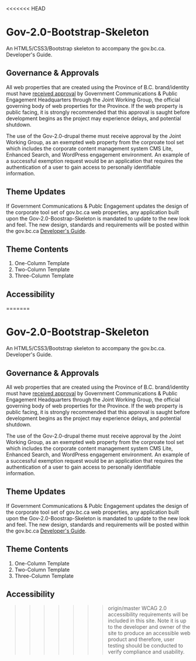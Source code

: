 <<<<<<< HEAD
# Gov-2.0-Bootstrap-Skeleton
An HTML5/CSS3/Bootstrap skeleton to accompany the gov.bc.ca. Developer's Guide.

## Governance & Approvals   
All web properties that are created using the Province of B.C. brand/identity must have [received approval](http://www2.gov.bc.ca/gov/content/about-gov-bc-ca/web-presence/web-property-governance) by Government Communications & Public Engagement Headquarters through the Joint Working Group, the official governing body of web properties for the Province.  If the web property is public facing, it is strongly recommended that this approval is saught before development begins as the project may experience delays, and potential shutdown.  

The use of the Gov-2.0-drupal theme must receive approval by the Joint Working Group, as an exempted web property from the corproate tool set which includes the corporate content management system CMS Lite, Enhanced Search, and WordPress engagement environment.  An example of a successful exemption request would be an application that requires the authentication of a user to gain access to personally identifiable information.  

## Theme Updates
If Government Communications & Publc Engagement updates the design of the corporate tool set of gov.bc.ca web properties, any application built upon the Gov-2.0-Boostrap-Skeleton is mandated to update to the new look and feel.  The new design, standards and requirements will be posted within the gov.bc.ca [Developer's Guide](http://www2.gov.bc.ca/gov/content/about-gov-bc-ca/web-presence/developers-guide).

## Theme Contents
1. One-Column Template
2. Two-Column Template
3. Three-Column Template

## Accessibility
=======
# Gov-2.0-Bootstrap-Skeleton
An HTML5/CSS3/Bootstrap skeleton to accompany the gov.bc.ca. Developer's Guide.

## Governance & Approvals   
All web properties that are created using the Province of B.C. brand/identity must have [received approval](http://www2.gov.bc.ca/gov/content/about-gov-bc-ca/web-presence/web-property-governance) by Government Communications & Public Engagement Headquarters through the Joint Working Group, the official governing body of web properties for the Province.  If the web property is public facing, it is strongly recommended that this approval is saught before development begins as the project may experience delays, and potential shutdown.  

The use of the Gov-2.0-drupal theme must receive approval by the Joint Working Group, as an exempted web property from the corproate tool set which includes the corporate content management system CMS Lite, Enhanced Search, and WordPress engagement environment.  An example of a successful exemption request would be an application that requires the authentication of a user to gain access to personally identifiable information.  

## Theme Updates
If Government Communications & Publc Engagement updates the design of the corporate tool set of gov.bc.ca web properties, any application built upon the Gov-2.0-Boostrap-Skeleton is mandated to update to the new look and feel.  The new design, standards and requirements will be posted within the gov.bc.ca [Developer's Guide](http://www2.gov.bc.ca/gov/content/about-gov-bc-ca/web-presence/developers-guide).

## Theme Contents
1. One-Column Template
2. Two-Column Template
3. Three-Column Template

## Accessibility
>>>>>>> origin/master
WCAG 2.0 accessibility requirements will be included in this site. Note it is up to the developer and owner of the site to produce an accessible web product and therefore, user testing should be conducted to verify compliance and usability.